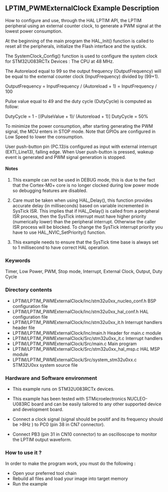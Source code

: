## <b>LPTIM_PWMExternalClock Example Description</b>

How to configure and use, through the HAL LPTIM API, the LPTIM peripheral using an external counter clock,
to generate a PWM signal at the lowest power consumption.

At the beginning of the main program the HAL_Init() function is called to reset
all the peripherals, initialize the Flash interface and the systick.

The SystemClock_Config() function is used to configure the system clock for STM32U083RCTx Devices : The CPU at 48 MHz.

The Autorelaod equal to 99 so the output frequency (OutputFrequency) will
be equal to the external counter clock (InputFrequency) divided by (99+1).

  OutputFrequency = InputFrequency / (Autoreload + 1)
                  = InputFrequency / 100

Pulse value equal to 49 and the duty cycle (DutyCycle) is computed as follow:


  DutyCycle = 1 - [(PulseValue + 1)/ (Autoreload + 1)]
  DutyCycle = 50%

To minimize the power consumption, after starting generating the PWM signal,
the MCU enters in STOP mode. Note that GPIOs are configured in Low Speed to
lower the consumption.

User push-button pin (PC.13)is configured as input with external interrupt (EXTI_Line13),
falling edge. When User push-button is pressed, wakeup event is generated and PWM signal
generation is stopped.

#### <b>Notes</b>

 1. This example can not be used in DEBUG mode, this is due to the fact
    that the Cortex-M0+ core is no longer clocked during low power mode
    so debugging features are disabled.

 2. Care must be taken when using HAL_Delay(), this function provides accurate
    delay (in milliseconds) based on variable incremented in SysTick ISR. This
    implies that if HAL_Delay() is called from a peripheral ISR process, then
    the SysTick interrupt must have higher priority (numerically lower)
    than the peripheral interrupt. Otherwise the caller ISR process will be blocked.
    To change the SysTick interrupt priority you have to use HAL_NVIC_SetPriority() function.

 3. This example needs to ensure that the SysTick time base is always set to 1 millisecond
    to have correct HAL operation.


### <b>Keywords</b>

Timer, Low Power, PWM, Stop mode, Interrupt, External Clock, Output, Duty Cycle

### <b>Directory contents</b>

  - LPTIM/LPTIM_PWMExternalClock/Inc/stm32u0xx_nucleo_conf.h BSP configuration file
  - LPTIM/LPTIM_PWMExternalClock/Inc/stm32u0xx_hal_conf.h    HAL configuration file
  - LPTIM/LPTIM_PWMExternalClock/Inc/stm32u0xx_it.h          Interrupt handlers header file
  - LPTIM/LPTIM_PWMExternalClock/Inc/main.h                  Header for main.c module
  - LPTIM/LPTIM_PWMExternalClock/Src/stm32u0xx_it.c          Interrupt handlers
  - LPTIM/LPTIM_PWMExternalClock/Src/main.c                  Main program
  - LPTIM/LPTIM_PWMExternalClock/Src/stm32u0xx_hal_msp.c     HAL MSP module
  - LPTIM/LPTIM_PWMExternalClock/Src/system_stm32u0xx.c      STM32U0xx system source file

### <b>Hardware and Software environment</b>

  - This example runs on STM32U083RCTx devices.

  - This example has been tested with STMicroelectronics NUCLEO-U083RC
    board and can be easily tailored to any other supported device
    and development board.

  - Connect a clock signal (signal should be positif and its frequency should be >8Hz ) to PC0 (pin 38 in CN7 connector).
  - Connect PB3 (pin 31 in CN10 connector) to an oscilloscope
    to monitor the LPTIM output waveform.

### <b>How to use it ?</b>

In order to make the program work, you must do the following :

 - Open your preferred tool chain
 - Rebuild all files and load your image into target memory
 - Run the example


